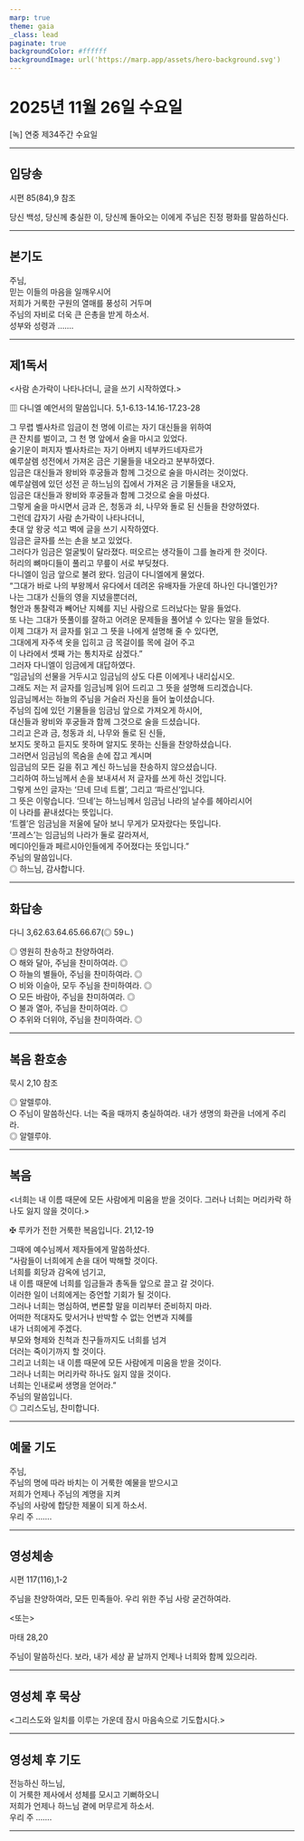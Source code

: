 ```yaml
---
marp: true
theme: gaia
_class: lead
paginate: true
backgroundColor: #ffffff
backgroundImage: url('https://marp.app/assets/hero-background.svg')
---
```


# 2025년 11월 26일 수요일

[녹] 연중 제34주간 수요일  




---

## 입당송

시편 85(84),9 참조

당신 백성, 당신께 충실한 이, 당신께 돌아오는 이에게 주님은 진정 평화를 말씀하신다.  
  


---

## 본기도

주님,  
믿는 이들의 마음을 일깨우시어  
저희가 거룩한 구원의 열매를 풍성히 거두며  
주님의 자비로 더욱 큰 은총을 받게 하소서.  
성부와 성령과 …….  
  


---

## 제1독서

<사람 손가락이 나타나더니, 글을 쓰기 시작하였다.>

▥ 다니엘 예언서의 말씀입니다. 5,1-6.13-14.16-17.23-28

그 무렵 벨사차르 임금이 천 명에 이르는 자기 대신들을 위하여  
큰 잔치를 벌이고, 그 천 명 앞에서 술을 마시고 있었다.  
술기운이 퍼지자 벨사차르는 자기 아버지 네부카드네자르가  
예루살렘 성전에서 가져온 금은 기물들을 내오라고 분부하였다.  
임금은 대신들과 왕비와 후궁들과 함께 그것으로 술을 마시려는 것이었다.  
예루살렘에 있던 성전 곧 하느님의 집에서 가져온 금 기물들을 내오자,  
임금은 대신들과 왕비와 후궁들과 함께 그것으로 술을 마셨다.  
그렇게 술을 마시면서 금과 은, 청동과 쇠, 나무와 돌로 된 신들을 찬양하였다.  
그런데 갑자기 사람 손가락이 나타나더니,  
촛대 앞 왕궁 석고 벽에 글을 쓰기 시작하였다.  
임금은 글자를 쓰는 손을 보고 있었다.  
그러다가 임금은 얼굴빛이 달라졌다. 떠오르는 생각들이 그를 놀라게 한 것이다.  
허리의 뼈마디들이 풀리고 무릎이 서로 부딪쳤다.  
다니엘이 임금 앞으로 불려 왔다. 임금이 다니엘에게 물었다.  
“그대가 바로 나의 부왕께서 유다에서 데려온 유배자들 가운데 하나인 다니엘인가?  
나는 그대가 신들의 영을 지녔을뿐더러,  
형안과 통찰력과 빼어난 지혜를 지닌 사람으로 드러났다는 말을 들었다.  
또 나는 그대가 뜻풀이를 잘하고 어려운 문제들을 풀어낼 수 있다는 말을 들었다.  
이제 그대가 저 글자를 읽고 그 뜻을 나에게 설명해 줄 수 있다면,  
그대에게 자주색 옷을 입히고 금 목걸이를 목에 걸어 주고  
이 나라에서 셋째 가는 통치자로 삼겠다.”  
그러자 다니엘이 임금에게 대답하였다.  
“임금님의 선물을 거두시고 임금님의 상도 다른 이에게나 내리십시오.  
그래도 저는 저 글자를 임금님께 읽어 드리고 그 뜻을 설명해 드리겠습니다.  
임금님께서는 하늘의 주님을 거슬러 자신을 들어 높이셨습니다.  
주님의 집에 있던 기물들을 임금님 앞으로 가져오게 하시어,  
대신들과 왕비와 후궁들과 함께 그것으로 술을 드셨습니다.  
그리고 은과 금, 청동과 쇠, 나무와 돌로 된 신들,  
보지도 못하고 듣지도 못하며 알지도 못하는 신들을 찬양하셨습니다.  
그러면서 임금님의 목숨을 손에 잡고 계시며  
임금님의 모든 길을 쥐고 계신 하느님을 찬송하지 않으셨습니다.  
그리하여 하느님께서 손을 보내셔서 저 글자를 쓰게 하신 것입니다.  
그렇게 쓰인 글자는 ‘므네 므네 트켈’, 그리고 ‘파르신’입니다.  
그 뜻은 이렇습니다. ‘므네’는 하느님께서 임금님 나라의 날수를 헤아리시어  
이 나라를 끝내셨다는 뜻입니다.  
‘트켈’은 임금님을 저울에 달아 보니 무게가 모자랐다는 뜻입니다.  
‘프레스’는 임금님의 나라가 둘로 갈라져서,  
메디아인들과 페르시아인들에게 주어졌다는 뜻입니다.”  
주님의 말씀입니다.  
◎ 하느님, 감사합니다.  
  


---

## 화답송

다니 3,62.63.64.65.66.67(◎ 59ㄴ)

◎ 영원히 찬송하고 찬양하여라.  
○ 해와 달아, 주님을 찬미하여라. ◎  
○ 하늘의 별들아, 주님을 찬미하여라. ◎  
○ 비와 이슬아, 모두 주님을 찬미하여라. ◎  
○ 모든 바람아, 주님을 찬미하여라. ◎  
○ 불과 열아, 주님을 찬미하여라. ◎  
○ 추위와 더위야, 주님을 찬미하여라. ◎  
  


---

## 복음 환호송

묵시 2,10 참조

◎ 알렐루야.  
○ 주님이 말씀하신다. 너는 죽을 때까지 충실하여라. 내가 생명의 화관을 너에게 주리라.  
◎ 알렐루야.  
  


---

## 복음

<너희는 내 이름 때문에 모든 사람에게 미움을 받을 것이다. 그러나 너희는 머리카락 하나도 잃지 않을 것이다.>

✠ 루카가 전한 거룩한 복음입니다. 21,12-19

그때에 예수님께서 제자들에게 말씀하셨다.  
“사람들이 너희에게 손을 대어 박해할 것이다.  
너희를 회당과 감옥에 넘기고,  
내 이름 때문에 너희를 임금들과 총독들 앞으로 끌고 갈 것이다.  
이러한 일이 너희에게는 증언할 기회가 될 것이다.  
그러나 너희는 명심하여, 변론할 말을 미리부터 준비하지 마라.  
어떠한 적대자도 맞서거나 반박할 수 없는 언변과 지혜를  
내가 너희에게 주겠다.  
부모와 형제와 친척과 친구들까지도 너희를 넘겨  
더러는 죽이기까지 할 것이다.  
그리고 너희는 내 이름 때문에 모든 사람에게 미움을 받을 것이다.  
그러나 너희는 머리카락 하나도 잃지 않을 것이다.  
너희는 인내로써 생명을 얻어라.”  
주님의 말씀입니다.  
◎ 그리스도님, 찬미합니다.  
  


---

## 예물 기도

주님,  
주님의 명에 따라 바치는 이 거룩한 예물을 받으시고  
저희가 언제나 주님의 계명을 지켜  
주님의 사랑에 합당한 제물이 되게 하소서.  
우리 주 …….  
  


---

## 영성체송

시편 117(116),1-2

주님을 찬양하여라, 모든 민족들아. 우리 위한 주님 사랑 굳건하여라.  
  
<또는>  
  
마태 28,20  
  
주님이 말씀하신다. 보라, 내가 세상 끝 날까지 언제나 너희와 함께 있으리라.  


---

## 영성체 후 묵상

<그리스도와 일치를 이루는 가운데 잠시 마음속으로 기도합시다.>  


---

## 영성체 후 기도

전능하신 하느님,  
이 거룩한 제사에서 성체를 모시고 기뻐하오니  
저희가 언제나 하느님 곁에 머무르게 하소서.  
우리 주 …….  
  


---